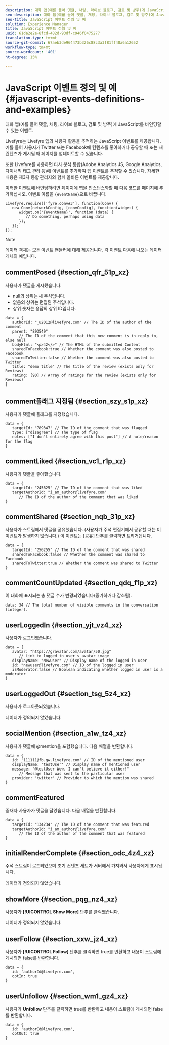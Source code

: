 ```yaml
---
description: 대화 앱(예를 들어 댓글, 채팅, 라이브 블로그, 검토 및 방주)에 JavaScript를 바인딩할 수 있는 이벤트.
seo-description: 대화 앱(예를 들어 댓글, 채팅, 라이브 블로그, 검토 및 방주)에 JavaScript를 바인딩할 수 있는 이벤트.
seo-title: JavaScript 이벤트 정의 및 예
solution: Experience Manager
title: JavaScript 이벤트 정의 및 예
uuid: 61da2e2e-8fcd-482d-93df-c946f0475277
translation-type: tm+mt
source-git-commit: 67aeb3de964473b326c88c3a3f81ff48a6a12652
workflow-type: tm+mt
source-wordcount: '401'
ht-degree: 15%

---
```



# JavaScript 이벤트 정의 및 예{#javascript-events-definitions-and-examples}

대화 앱(예를 들어 댓글, 채팅, 라이브 블로그, 검토 및 방주)에 JavaScript를 바인딩할 수 있는 이벤트.

Livefyre는 Livefyre 앱의 사용자 활동을 추적하는 JavaScript 이벤트를 제공합니다. 예를 들어 사용자가 Twitter 또는 Facebook에 컨텐츠를 좋아하거나 공유할 때 또는 새 컨텐츠가 게시될 때 페이지를 업데이트할 수 있습니다.

또한 Livefyre를 사용하면 타사 분석 통합(Adobe Analytics JS, Google Analytics, 다이내믹 태그 관리 등)에 이벤트를 추가하여 앱 이벤트를 추적할 수 있습니다. 자세한 내용은 제3자 통합 관리자와 함께 올바른 이벤트를 제공합니다.

이러한 이벤트에 바인딩하려면 페이지에 앱을 인스턴스화할 때 다음 코드를 페이지에 추가하십시오. 이벤트 이름을 `{eventName}`으로 바꿉니다.

```
Livefyre.require(['fyre.conv#3'], function(Conv) { 
   new Conv(networkConfig, [convConfig], function(widget) { 
      widget.on('{eventName}', function (data) { 
         // Do something, perhaps using data 
      }); 
   }); 
});
```

>[!NOTE]
>
>데이터 객체는 모든 이벤트 핸들러에 대해 제공됩니다. 각 이벤트 다음에 나오는 데이터 개체의 예입니다.

## commentPosed {#section_qfr_51p_xz}

사용자가 댓글을 게시했습니다.

* null의 상위는 새 주석입니다.
* 없음의 상위는 편집된 주석입니다.
* 상위 숫자는 응답의 상위 ID입니다.

```
data = { 
   authorId: "_u2012@livefyre.com" // The ID of the author of the comment  
   parent: "893549"  
      // The ID of the comment that this new comment is in reply to, else null 
   bodyHtml: "<p>42</>" // The HTML of the submitted Content 
   sharedToFacebook:true // Whether the comment was also posted to Facebook 
   sharedToTwitter:false // Whether the comment was also posted to Twitter 
   title: "demo title" // The title of the review (exists only for Reviews) 
   rating: [90] // Array of ratings for the review (exists only for Reviews) 
} 
```

## comment플래그 지정됨 {#section_szy_s1p_xz}

사용자가 댓글에 플래그를 지정했습니다.

```
data = { 
   targetId: "789347" // The ID of the comment that was flagged 
   type: ["disagree"] // The type of flag 
   notes: ["I don't entirely agree with this post"] // A note/reason for the flag 
}
```

## commentLiked {#section_vc1_r1p_xz}

사용자가 댓글을 좋아했습니다.

```
data = { 
   targetId: "245625" // The ID of the comment that was liked 
   targetAuthorId: "i_am_author@livefyre.com"  
      // The ID of the author of the comment that was liked 
} 
```

## commentShared {#section_nqb_31p_xz}

사용자가 스트림에서 댓글을 공유했습니다. (사용자가 주석 편집기에서 공유할 때는 이 이벤트가 발생하지 않습니다.) 이 이벤트는 [공유] 단추를 클릭하면 트리거됩니다.

```
data = { 
   targetId: "256255" // The ID of the comment that was shared 
   sharedToFacebook:false // Whether the comment was shared to Facebook 
   sharedToTwitter:true // Whether the comment was shared to Twitter 
}
```

## commentCountUpdated {#section_qdq_f1p_xz}

이 대화에 표시되는 총 댓글 수가 변경되었습니다(증가하거나 감소됨).

```
data: 34 // The total number of visible comments in the conversation (integer). 
```

## userLoggedIn {#section_yjt_vz4_xz}

사용자가 로그인했습니다.

```
data = { 
   avatar: "https://gravatar.com/avatar/50.jpg"  
      // Link to logged in user's avatar image 
   displayName: "NewUser" // Display name of the logged in user 
   id: "newuser@livefyre.com" // ID of the logged in user 
   isModerator:false // Boolean indicating whether logged in user is a moderator 
}
```

## userLoggedOut {#section_tsg_5z4_xz}

사용자가 로그아웃되었습니다.

데이터가 정의되지 않았습니다.

## socialMention {#section_a1w_tz4_xz}

사용자가 댓글에 @mention을 포함했습니다. 다음 배열을 반환합니다.

```
data = { 
   id: '111111@fb.gw.livefyre.com' // ID of the mentioned user 
   displayName: 'testUser' // Display name of mentioned user 
   message: "@testUser Wow, I can't believe it either!"  
      // Message that was sent to the particular user 
   provider: 'twitter' // Provider to which the mention was shared 
} 
```

## commentFeatured

중재자 사용자가 댓글을 달았습니다. 다음 배열을 반환합니다.

```
data = { 
   targetId: "134234" // The ID of the comment that was featured 
   targetAuthorId: "i_am_author@livefyre.com"  
      // The ID of the author of the comment that was featured 
}
```

## initialRenderComplete {#section_odc_4z4_xz}

주석 스트림이 로드되었으며 초기 컨텐츠 세트가 서버에서 가져와서 사용자에게 표시됩니다.

데이터가 정의되지 않았습니다.

## showMore {#section_pqg_nz4_xz}

사용자가 **[!UICONTROL Show More]** 단추를 클릭했습니다.

데이터가 정의되지 않았습니다.

## userFollow {#section_xxw_jz4_xz}

사용자가 **[!UICONTROL Follow]** 단추를 클릭하면 true를 반환하고 내용이 스트림에 게시되면 false를 반환합니다.

```
data = { 
   id: 'authorId@livefyre.com', 
   optIn: true 
}
```

## userUnfollow {#section_wm1_gz4_xz}

사용자가 **Unfollow** 단추를 클릭하면 true를 반환하고 내용이 스트림에 게시되면 false를 반환합니다.

```
data = { 
   id: 'authorId@livefyre.com', 
   optOut: true 
}
```

